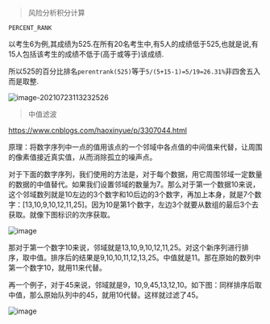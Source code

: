 > 风险分析积分计算

`PERCENT_RANK`

以考生6为例,其成绩为525.在所有20名考生中,有5人的成绩低于525,也就是说,有15人包括该考生的成绩不低于(高于或等于)该成绩.

所以525的百分比排名`perentrank(525)`等于`5/(5+15-1)=5/19=26.31%`非四舍五入而是取整.

![image-20210723113232526](D:\Typora\images\image-20210723113232526.png)

> 中值滤波

https://www.cnblogs.com/haoxinyue/p/3307044.html

原理：将数字序列中一点的值用该点的一个邻域中各点值的中间值来代替，让周围的像素值接近真实值，从而消除孤立的噪声点。

对于下面的数字序列，我们使用的方法是，对于每个数据，用它周围邻域一定数量的数据的中值替代。如果我们设置邻域的数量为7。那么对于第一个数据10来说，这个邻域数列就是10左边的3个数字和10后边的3个数字，再加上本身，就是7个数字：[13,10,9,10,12,11,25]。因为10是第1个数字，左边3个就要从数组的最后3个去获取。就像下图标识的次序获取。

![image](D:\Typora\images\07110531-a40e958a861a42028b1126f271f506b1.png)

那对于第一个数字10来说，邻域就是13,10,9,10,12,11,25。对这个新序列进行排序，取中值。排序后的结果是9,10,10,11,12,13,25。中值就是11。那在原始的数列中第一个数字10，就用11来代替。

再一个例子，对于45来说，邻域就是9，10,9,45,13,12,10。如下图：同样排序后取中值，那么原始队列中的45，就用10代替。这样就过滤了45。

![image](D:\Typora\images\07110532-bc526236da32409893f199c9b6e6b150.png)

